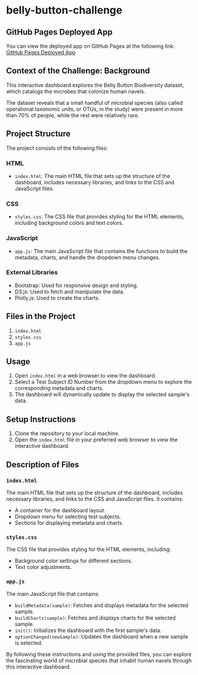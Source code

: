 # belly-button-challenge

## GitHub Pages Deployed App

You can view the deployed app on GitHub Pages at the following link:
[GitHub Pages Deployed App](https://starkilled1.github.io/belly-button-challenge/)

## Context of the Challenge: Background

This interactive dashboard explores the Belly Button Biodiversity dataset, which catalogs the microbes that colonize human navels.

The dataset reveals that a small handful of microbial species (also called operational taxonomic units, or OTUs, in the study) were present in more than 70% of people, while the rest were relatively rare.


## Project Structure

The project consists of the following files:

### HTML
- `index.html`: The main HTML file that sets up the structure of the dashboard, includes necessary libraries, and links to the CSS and JavaScript files.

### CSS
- `styles.css`: The CSS file that provides styling for the HTML elements, including background colors and text colors.

### JavaScript
- `app.js`: The main JavaScript file that contains the functions to build the metadata, charts, and handle the dropdown menu changes.

### External Libraries
- Bootstrap: Used for responsive design and styling.
- D3.js: Used to fetch and manipulate the data.
- Plotly.js: Used to create the charts.

## Files in the Project
1. `index.html`
2. `styles.css`
3. `app.js`

## Usage

1. Open `index.html` in a web browser to view the dashboard.
2. Select a Test Subject ID Number from the dropdown menu to explore the corresponding metadata and charts.
3. The dashboard will dynamically update to display the selected sample's data.

## Setup Instructions

1. Clone the repository to your local machine.
2. Open the `index.html` file in your preferred web browser to view the interactive dashboard.

## Description of Files

### `index.html`
The main HTML file that sets up the structure of the dashboard, includes necessary libraries, and links to the CSS and JavaScript files. It contains:
- A container for the dashboard layout.
- Dropdown menu for selecting test subjects.
- Sections for displaying metadata and charts.

### `styles.css`
The CSS file that provides styling for the HTML elements, including:
- Background color settings for different sections.
- Text color adjustments.

### `app.js`
The main JavaScript file that contains:
- `buildMetadata(sample)`: Fetches and displays metadata for the selected sample.
- `buildCharts(sample)`: Fetches and displays charts for the selected sample.
- `init()`: Initializes the dashboard with the first sample's data.
- `optionChanged(newSample)`: Updates the dashboard when a new sample is selected.

By following these instructions and using the provided files, you can explore the fascinating world of microbial species that inhabit human navels through this interactive dashboard.
